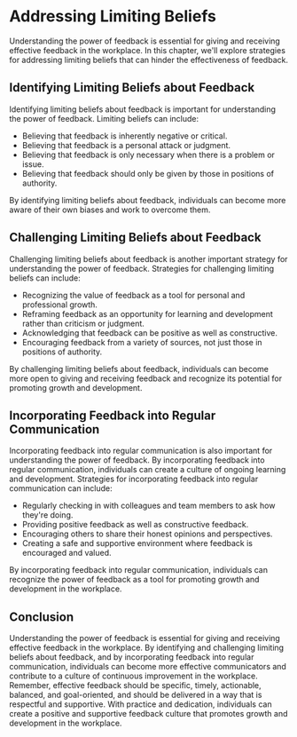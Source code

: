 Addressing Limiting Beliefs
===========================================================================

Understanding the power of feedback is essential for giving and receiving effective feedback in the workplace. In this chapter, we'll explore strategies for addressing limiting beliefs that can hinder the effectiveness of feedback.

Identifying Limiting Beliefs about Feedback
-------------------------------------------

Identifying limiting beliefs about feedback is important for understanding the power of feedback. Limiting beliefs can include:

* Believing that feedback is inherently negative or critical.
* Believing that feedback is a personal attack or judgment.
* Believing that feedback is only necessary when there is a problem or issue.
* Believing that feedback should only be given by those in positions of authority.

By identifying limiting beliefs about feedback, individuals can become more aware of their own biases and work to overcome them.

Challenging Limiting Beliefs about Feedback
-------------------------------------------

Challenging limiting beliefs about feedback is another important strategy for understanding the power of feedback. Strategies for challenging limiting beliefs can include:

* Recognizing the value of feedback as a tool for personal and professional growth.
* Reframing feedback as an opportunity for learning and development rather than criticism or judgment.
* Acknowledging that feedback can be positive as well as constructive.
* Encouraging feedback from a variety of sources, not just those in positions of authority.

By challenging limiting beliefs about feedback, individuals can become more open to giving and receiving feedback and recognize its potential for promoting growth and development.

Incorporating Feedback into Regular Communication
-------------------------------------------------

Incorporating feedback into regular communication is also important for understanding the power of feedback. By incorporating feedback into regular communication, individuals can create a culture of ongoing learning and development. Strategies for incorporating feedback into regular communication can include:

* Regularly checking in with colleagues and team members to ask how they're doing.
* Providing positive feedback as well as constructive feedback.
* Encouraging others to share their honest opinions and perspectives.
* Creating a safe and supportive environment where feedback is encouraged and valued.

By incorporating feedback into regular communication, individuals can recognize the power of feedback as a tool for promoting growth and development in the workplace.

Conclusion
----------

Understanding the power of feedback is essential for giving and receiving effective feedback in the workplace. By identifying and challenging limiting beliefs about feedback, and by incorporating feedback into regular communication, individuals can become more effective communicators and contribute to a culture of continuous improvement in the workplace. Remember, effective feedback should be specific, timely, actionable, balanced, and goal-oriented, and should be delivered in a way that is respectful and supportive. With practice and dedication, individuals can create a positive and supportive feedback culture that promotes growth and development in the workplace.
